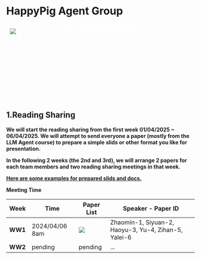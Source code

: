 # HappyPig Agent Group

<div style="position: relative; width: 100%; height: 200px; background-image: url("https://github.com/s2029927szm/HappyPig-Agent/blob/main/Groceries/loughborough_university_icon.jpg"); background-size: cover; background-position: center; display: flex; align-items: center;">
  <div style="position: absolute; top: 10px; left: 10px; z-index: 10;">
    <img src="https://github.com/s2029927szm/HappyPig-Agent/blob/main/Groceries/logo.png" style="max-height: 50px; max-width: 50px;" /><br><br>
  </div>
  <div style="flex-grow: 1; text-align: center; color: white; font-size: 2em; font-weight: bold;">
    Your Title Here
  </div>
</div>

## 1.Reading Sharing

**We will start the reading sharing from the first week 01/04/2025 ~ 06/04/2025. We will attempt to send everyone a paper (mostly from the LLM Agent course) to prepare a simple slids or other format you like for presentation.**

**In the following 2 weeks (the 2nd and 3rd), we will arrange 2 papers for each team members and two reading sharing meetings in that week.**

**[Here are some examples for prepared slids and docs.](https://github.com/s2029927szm/HappyPig-Agent/tree/main/Sliedes_templates)**

**Meeting Time**

| Week | Time | Paper List | Speaker - Paper ID |
| ---- | ----------- | ----- | ----------------------------------------- |
| **WW1** | 2024/04/06 8am | [![](https://img.shields.io/badge/_Reading%20List%20w1_-orange)](https://github.com/s2029927szm/HappyPig-Agent/tree/main/Groceries/Reading_list_w1.txt) | Zhaomin-1, Siyuan-2, Haoyu-3, Yu-4, Zihan-5, Yalei-6 |
| **WW2** | pending | pending | ... |

